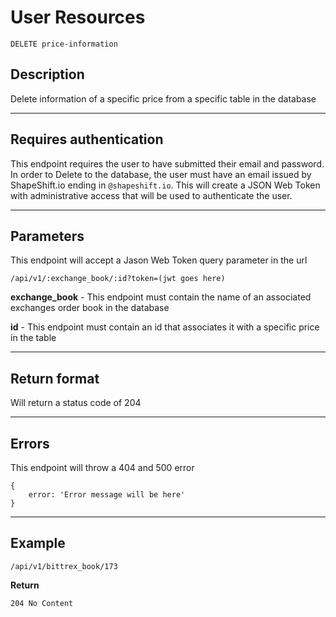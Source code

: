 # User Resources

    DELETE price-information

## Description
Delete information of a specific price from a specific table in the database

***

## Requires authentication
This endpoint requires the user to have submitted their email and password.  In order to Delete to the database, the user must have an email issued by ShapeShift.io ending in `@shapeshift.io`.  This will create a JSON Web Token with administrative access that will be used to authenticate the user.

***

## Parameters
This endpoint will accept a Jason Web Token query parameter in the url

    /api/v1/:exchange_book/:id?token=(jwt goes here)
    
**exchange_book** - This endpoint must contain the name of an associated exchanges order book in the database

**id** - This endpoint must contain an id that associates it with a specific price in the table

***

## Return format

Will return a status code of 204
***

## Errors
This endpoint will throw a 404  and 500 error

```
{ 
	error: 'Error message will be here'
}
```

***

## Example

    /api/v1/bittrex_book/173

**Return**

`204 No Content`
